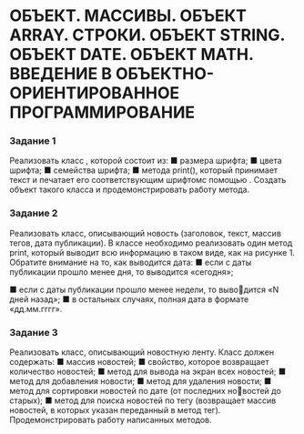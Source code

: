 #  ОБЪЕКТ. МАССИВЫ. ОБЪЕКТ ARRAY. СТРОКИ. ОБЪЕКТ STRING. ОБЪЕКТ DATE. ОБЪЕКТ MATH. ВВЕДЕНИЕ В ОБЪЕКТНО-ОРИЕНТИРОВАННОЕ ПРОГРАММИРОВАНИЕ
### Задание 1
Реализовать класс , которой состоит из:
■ размера шрифта;
■ цвета шрифта;
■ семейства шрифта;
■ метода print(), который принимает текст и печатает его 
соответствующим шрифтомс помощью .
Создать объект такого класса и продемонстрировать работу 
метода.
### Задание 2
Реализовать класс, описывающий новость (заголовок, текст, 
массив тегов, дата публикации). В классе необходимо реализовать 
один метод print, который выводит всю информацию в таком 
виде, как на рисунке 1.
Обратите внимание на то, как выводится дата:
■ если с даты публикации прошло менее дня, то выводится 
«сегодня»;

■ если с даты публикации прошло менее недели, то выводится «N дней назад»;
■ в остальных случаях, полная дата в формате «дд.мм.гггг».

### Задание 3
Реализовать класс, описывающий новостную ленту. 
Класс должен содержать:
■ массив новостей;
■ свойство, которое возвращает количество новостей;
■ метод для вывода на экран всех новостей;
■ метод для добавления новости;
■ метод для удаления новости;
■ метод для сортировки новостей по дате (от последних новостей до старых);
■ метод для поиска новостей по тегу (возвращает массив 
новостей, в которых указан переданный в метод тег).
Продемонстрировать работу написанных методов.
